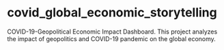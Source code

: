 # covid_global_economic_storytelling
COVID-19-Geopolitical Economic Impact Dashboard. This project analyzes the impact of geopolitics and COVID-19 pandemic on the global economy.
